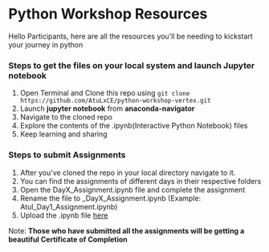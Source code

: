 # Python Workshop Resources

Hello Participants, here are all the resources you'll be needing to kickstart your journey in python

### Steps to get the files on your local system and launch Jupyter notebook
1. Open Terminal and Clone this repo using `git clone https://github.com/AtuLxCE/python-workshop-vertex.git`
2. Launch **jupyter notebook** from **anaconda-navigator**
3. Navigate to the cloned repo
4. Explore the contents of the .ipynb(Interactive Python Notebook) files
5. Keep learning and sharing

### Steps to submit Assignments
1. After you've cloned the repo in your local directory navigate to it.
2. You can find the assignments of different days in their respective folders
3. Open the DayX_Assignment.ipynb file and complete the assignment
5. Rename the file to <your name>_DayX_Assignment.ipynb (Example: Atul_Day1_Assignment.ipynb)
4. Upload the .ipynb file [here](https://forms.gle/aX8ABVz1ST9hU3mPA)

  Note: **Those who have submitted all the assignments will be getting a beautiful Certificate of Completion**

